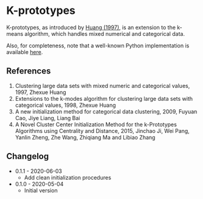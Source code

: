 
# K-prototypes

K-prototypes, as introduced by [Huang (1997)](#1), is an extension to the
k-means algorithm, which handles mixed numerical and categorical data.

Also, for completeness, note that a well-known Python implementation is
available [here](https://github.com/nicodv/kmodes).


## References

<ol>
    <li id="1">
        Clustering large data sets with mixed numeric and categorical values,
        1997, Zhexue Huang
    </li>
    <li id="2">
        Extensions to the k-modes algorithm for clustering large data sets with
        categorical values, 1998, Zhexue Huang
    </li>
    <li id="3">
        A new initialization method for categorical data clustering, 2009,
        Fuyuan Cao, Jiye Liang, Liang Bai
    </li>
    <li id="4">
        A Novel Cluster Center Initialization Method for the k-Prototypes
        Algorithms using Centrality and Distance, 2015, Jinchao Ji, Wei Pang,
        Yanlin Zheng, Zhe Wang, Zhiqiang Ma and Libiao Zhang
    </li>
</ol>


## Changelog

 * 0.1.1 - 2020-06-03
    * Add clean initialization procedures
 * 0.1.0 - 2020-05-04
    * Initial version
